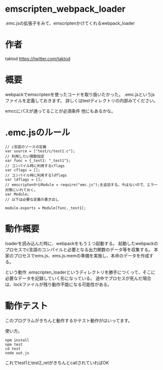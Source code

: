 # emscripten_webpack_loader

.emc.jsの拡張子をみて、emscriptenかけてくれるwebpack_loader

# 作者
taktod <https://twitter.com/taktod>

# 概要
webpackでemscriptenを使ったコードを取り扱いたかった。
.emc.jsというjsファイルを定義しておきます。
詳しくはtestディレクトリの内部みてください。

emccにパスが通ってることが必須条件
他にもあるかな。

# .emc.jsのルール

```
// c言語のソースの定義
var source = ["test/c/test1.c"];
// 利用したい関数指定
var func = {_test1: "_test1"};
// コンパイル時に利用するcflags
var cflags = [];
// コンパイル時に利用するldflags
var ldflags = [];
// emscriptenからModule = require("emc.js");を追加する。今はないので、エラー対策にいれておく。
var Module;
// 以下は必要な定義の書き出し

module.exports = Module[func._test1];
```

# 動作概要
loaderを読み込んだ時に、webpackをもう１つ起動する。
起動したwebpackのプロセスでc言語のコンパイルと必要となる出力関数のデータ等を収集する。
本家のプロセスでems.js、ems.js.memの準備を実施し、本命のデータを作成する。

という動作
.emscripten_loaderというディレクトリを勝手につくって、そこに必要なデータを記録していく形になっている。
途中でプロセスが死んだ場合は、lockファイルが残り動作不能になる可能性がある。

# 動作テスト
このプログラムがきちんと動作するかテスト動作がはいってます。

使い方。

```
npm install
npm test
cd test
node out.js
```
これでtest1とtest2_retがきちんとcallされていればOK
